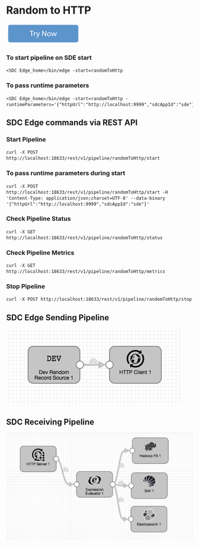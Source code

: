 # Random to HTTP

[![Try Now](../trynow.png)](http://localhost:18630?pipelineTitle=randomToHttp&importPipelineFromUrl=https://raw.githubusercontent.com/streamsets/datacollector-edge/master/resources/samplePipelines/randomToHttp/pipeline.json)

### To start pipeline on SDE start

    <SDC Edge_home>/bin/edge -start=randomToHttp

### To pass runtime parameters

    <SDC Edge_home>/bin/edge -start=randomToHttp -runtimeParameters='{"httpUrl":"http://localhost:9999","sdcAppId":"sde"}'

## SDC Edge commands via REST API

### Start Pipeline
    curl -X POST http://localhost:18633/rest/v1/pipeline/randomToHttp/start

### To pass runtime parameters during start
    curl -X POST http://localhost:18633/rest/v1/pipeline/randomToHttp/start -H 'Content-Type: application/json;charset=UTF-8' --data-binary '{"httpUrl":"http://localhost:9999","sdcAppId":"sde"}'

### Check Pipeline Status
    curl -X GET http://localhost:18633/rest/v1/pipeline/randomToHttp/status

### Check Pipeline Metrics
    curl -X GET http://localhost:18633/rest/v1/pipeline/randomToHttp/metrics

### Stop Pipeline
    curl -X POST http://localhost:18633/rest/v1/pipeline/randomToHttp/stop


## SDC Edge Sending Pipeline

![Image of SDC Edge Sending Pipeline](edge.png)


## SDC Receiving Pipeline

![Image of SDC Receiving Pipeline](sdchttp.png)
